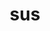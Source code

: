 ---
title: sus
meaning: pig
pos: nounthird
ch: animalia
genitive: suis
abbgender: m./f.
abbgender2: masc./fem.
gender: masculine/feminine
declension: third
---